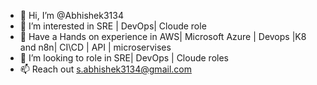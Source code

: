 - 👋 Hi, I’m @Abhishek3134
- 👀 I’m interested in SRE | DevOps| Cloude role
- 🌱 Have a Hands on experience in AWS| Microsoft Azure | Devops |K8 and n8n| CI\CD | API | microservises
- 💞️ I’m looking to role in SRE| DevOps | Cloude roles
- 📫 Reach out s.abhishek3134@gmail.com

<!---
Abhishek3134/Abhishek3134 is a ✨ special ✨ repository because its `README.md` (this file) appears on your GitHub profile.
You can click the Preview link to take a look at your changes.
--->
